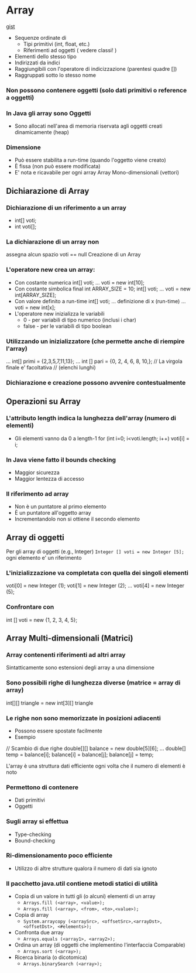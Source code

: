 # Array

[gist](https://gist.github.com/maboglia/112d52611f8fa02c1772e0b48405fc72)

* Sequenze ordinate di
  * Tipi primitivi (int, float, etc.)
  * Riferimenti ad oggetti ( vedere classi! )
* Elementi dello stesso tipo
* Indirizzati da indici
* Raggiungibili con l'operatore di indicizzazione (parentesi quadre [])
* Raggruppati sotto lo stesso nome

### Non possono contenere oggetti (solo dati primitivi o reference a oggetti)

### In Java gli array sono Oggetti
* Sono allocati nell'area di memoria riservata agli oggetti creati dinamicamente (heap)

### Dimensione
* Può essere stabilita a run-time (quando l'oggetto viene creato)
* È fissa (non può essere modificata)
* E' nota e ricavabile per ogni array Array Mono-dimensionali (vettori)

## Dichiarazione di Array

### Dichiarazione di un riferimento a un array
* int[] voti;
* int voti[];

### La dichiarazione di un array non
assegna alcun spazio
voti == null
Creazione di un Array

### L'operatore new crea un array:
* Con costante numerica
int[] voti;
...
voti = new int[10];
*  Con costante simbolica
final int ARRAY_SIZE = 10;
int[] voti;
...
voti = new int[ARRAY_SIZE];
*  Con valore definito a run-time
int[] voti;
... definizione di x (run-time) ...
voti = new int[x];
* L'operatore new inizializza le variabili
  * 0 - per variabili di tipo numerico (inclusi i char)
  * false - per le variabili di tipo boolean

### Utilizzando un inizializzatore (che permette anche di riempire l'array)
...
int[] primi = {2,3,5,7,11,13};
...
int [] pari = {0, 2, 4, 6, 8, 10,};
// La virgola finale e' facoltativa
// (elenchi lunghi)

### Dichiarazione e creazione possono avvenire contestualmente

## Operazioni su Array

### L'attributo length indica la lunghezza dell'array (numero di elementi)

* Gli elementi vanno da 0 a length-1
for (int i=0; i<voti.length; i++)
voti[i] = i;

### In Java viene fatto il bounds checking

* Maggior sicurezza
* Maggior lentezza di accesso

### Il riferimento ad array

* Non è un puntatore al primo elemento
* È un puntatore all'oggetto array
* Incrementandolo non si ottiene il secondo elemento

## Array di oggetti

Per gli array di oggetti (e.g., Integer) `Integer [] voti = new Integer [5];` ogni elemento e' un riferimento

### L'inizializzazione va completata con quella dei singoli elementi

voti[0] = new Integer (1);
voti[1] = new Integer (2);
...
voti[4] = new Integer (5);

### Confrontare con

int [] voti = new {1, 2, 3, 4, 5};

## Array Multi-dimensionali (Matrici)

### Array contenenti riferimenti ad altri array

Sintatticamente sono estensioni degli array a una dimensione

### Sono possibili righe di lunghezza diverse (matrice = array di array)


int[][] triangle = new int[3][]
triangle

### Le righe non sono memorizzate in posizioni adiacenti
* Possono essere spostate facilmente
* Esempio

// Scambio di due righe
double[][] balance = new double[5][6];
...
double[] temp = balance[i];
balance[i] = balance[j];
balance[j] = temp;

L'array è una struttura dati efficiente ogni volta che il numero di elementi è noto

### Permettono di contenere

* Dati primitivi
* Oggetti

### Sugli array si effettua

* Type-checking
* Bound-checking

### Ri-dimensionamento poco efficiente
* Utilizzo di altre strutture qualora il numero di dati sia ignoto

### Il pacchetto java.util contiene metodi statici di utilità

* Copia di un valore in tutti gli (o alcuni) elementi di un array
    * `Arrays.fill (<array>, <value>);`
    * `Arrays.fill (<array>, <from>, <to>,<value>);`
* Copia di array
    * `System.arraycopy (<arraySrc>, <offsetSrc>,<arrayDst>, <offsetDst>, <#elements>);`
* Confronta due array
    * `Arrays.equals (<array1>, <array2>);`
* Ordina un array (di oggetti che implementino l'interfaccia Comparable)
    * `Arrays.sort (<array>);`
* Ricerca binaria (o dicotomica)
    * `Arrays.binarySearch (<array>);`